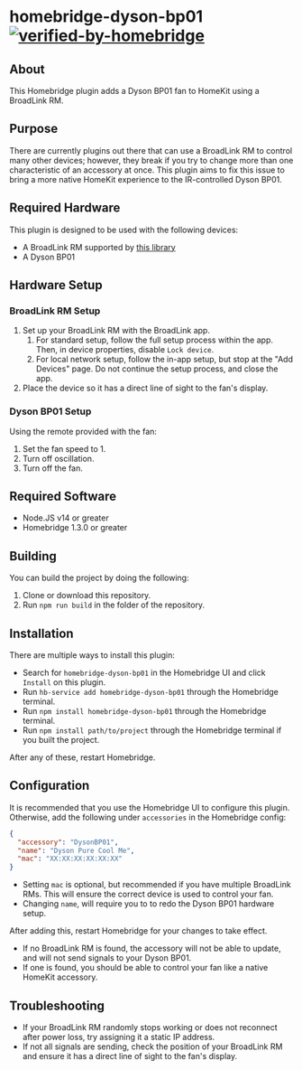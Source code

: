 # homebridge-dyson-bp01 [![verified-by-homebridge](https://badgen.net/badge/homebridge/verified/purple)](https://github.com/homebridge/homebridge/wiki/Verified-Plugins)

## About
This Homebridge plugin adds a Dyson BP01 fan to HomeKit using a BroadLink RM.

## Purpose
There are currently plugins out there that can use a BroadLink RM to control many other devices; however, they break if you try to change more than one characteristic of an accessory at once. This plugin aims to fix this issue to bring a more native HomeKit experience to the IR-controlled Dyson BP01.

## Required Hardware
This plugin is designed to be used with the following devices:
- A BroadLink RM supported by [this library](https://github.com/kiwi-cam/broadlinkjs-rm)
- A Dyson BP01

## Hardware Setup
### BroadLink RM Setup
1. Set up your BroadLink RM with the BroadLink app.
   1. For standard setup, follow the full setup process within the app. Then, in device properties, disable `Lock device`.
   2. For local network setup, follow the in-app setup, but stop at the "Add Devices" page. Do not continue the setup process, and close the app.
2. Place the device so it has a direct line of sight to the fan's display.

### Dyson BP01 Setup
Using the remote provided with the fan:
1. Set the fan speed to 1.
2. Turn off oscillation.
3. Turn off the fan.

## Required Software
- Node.JS v14 or greater
- Homebridge 1.3.0 or greater

## Building
You can build the project by doing the following:
1. Clone or download this repository.
2. Run `npm run build` in the folder of the repository.

## Installation
There are multiple ways to install this plugin:
- Search for `homebridge-dyson-bp01` in the Homebridge UI and click `Install` on this plugin.
- Run `hb-service add homebridge-dyson-bp01` through the Homebridge terminal.
- Run `npm install homebridge-dyson-bp01` through the Homebridge terminal.
- Run `npm install path/to/project` through the Homebridge terminal if you built the project.

After any of these, restart Homebridge.

## Configuration
It is recommended that you use the Homebridge UI to configure this plugin. Otherwise, add the following under `accessories` in the Homebridge config:
```json
{
  "accessory": "DysonBP01",
  "name": "Dyson Pure Cool Me",
  "mac": "XX:XX:XX:XX:XX:XX"
}
```
- Setting `mac` is optional, but recommended if you have multiple BroadLink RMs. This will ensure the correct device is used to control your fan.
- Changing `name`, will require you to to redo the Dyson BP01 hardware setup.

After adding this, restart Homebridge for your changes to take effect.
- If no BroadLink RM is found, the accessory will not be able to update, and will not send signals to your Dyson BP01.
- If one is found, you should be able to control your fan like a native HomeKit accessory.

## Troubleshooting
- If your BroadLink RM randomly stops working or does not reconnect after power loss, try assigning it a static IP address.
- If not all signals are sending, check the position of your BroadLink RM and ensure it has a direct line of sight to the fan's display.